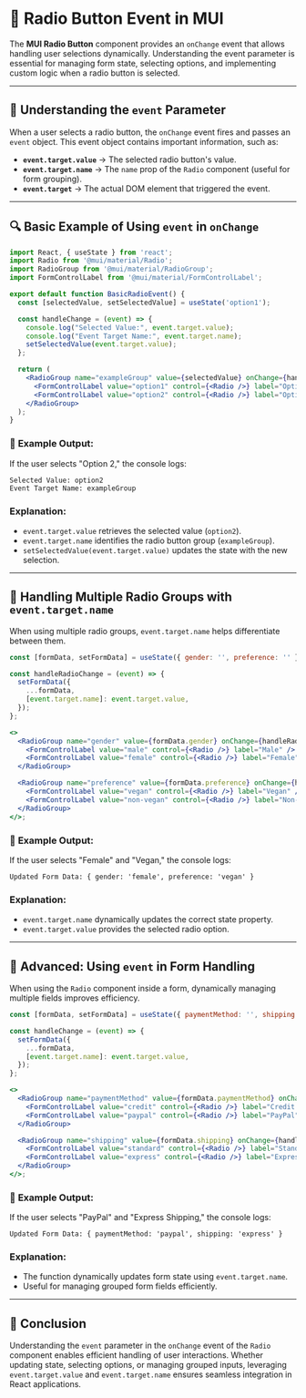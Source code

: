# 🎯 Radio Button Event in MUI

The **MUI Radio Button** component provides an `onChange` event that allows handling user selections dynamically. Understanding the event parameter is essential for managing form state, selecting options, and implementing custom logic when a radio button is selected.

---

## 📌 **Understanding the `event` Parameter**

When a user selects a radio button, the `onChange` event fires and passes an `event` object. This event object contains important information, such as:

- **`event.target.value`** → The selected radio button's value.
- **`event.target.name`** → The `name` prop of the `Radio` component (useful for form grouping).
- **`event.target`** → The actual DOM element that triggered the event.

---

## 🔍 **Basic Example of Using `event` in `onChange`**

```jsx
import React, { useState } from 'react';
import Radio from '@mui/material/Radio';
import RadioGroup from '@mui/material/RadioGroup';
import FormControlLabel from '@mui/material/FormControlLabel';

export default function BasicRadioEvent() {
  const [selectedValue, setSelectedValue] = useState('option1');

  const handleChange = (event) => {
    console.log("Selected Value:", event.target.value);
    console.log("Event Target Name:", event.target.name);
    setSelectedValue(event.target.value);
  };

  return (
    <RadioGroup name="exampleGroup" value={selectedValue} onChange={handleChange}>
      <FormControlLabel value="option1" control={<Radio />} label="Option 1" />
      <FormControlLabel value="option2" control={<Radio />} label="Option 2" />
    </RadioGroup>
  );
}
```

### 📝 **Example Output:**
If the user selects "Option 2," the console logs:
```
Selected Value: option2
Event Target Name: exampleGroup
```

### **Explanation:**
- `event.target.value` retrieves the selected value (`option2`).
- `event.target.name` identifies the radio button group (`exampleGroup`).
- `setSelectedValue(event.target.value)` updates the state with the new selection.

---

## 🔄 **Handling Multiple Radio Groups with `event.target.name`**

When using multiple radio groups, `event.target.name` helps differentiate between them.

```jsx
const [formData, setFormData] = useState({ gender: '', preference: '' });

const handleRadioChange = (event) => {
  setFormData({
    ...formData,
    [event.target.name]: event.target.value,
  });
};

<>
  <RadioGroup name="gender" value={formData.gender} onChange={handleRadioChange}>
    <FormControlLabel value="male" control={<Radio />} label="Male" />
    <FormControlLabel value="female" control={<Radio />} label="Female" />
  </RadioGroup>

  <RadioGroup name="preference" value={formData.preference} onChange={handleRadioChange}>
    <FormControlLabel value="vegan" control={<Radio />} label="Vegan" />
    <FormControlLabel value="non-vegan" control={<Radio />} label="Non-Vegan" />
  </RadioGroup>
</>;
```

### 📝 **Example Output:**
If the user selects "Female" and "Vegan," the console logs:
```
Updated Form Data: { gender: 'female', preference: 'vegan' }
```

### **Explanation:**
- `event.target.name` dynamically updates the correct state property.
- `event.target.value` provides the selected radio option.

---

## 🎯 **Advanced: Using `event` in Form Handling**

When using the `Radio` component inside a form, dynamically managing multiple fields improves efficiency.

```jsx
const [formData, setFormData] = useState({ paymentMethod: '', shipping: '' });

const handleChange = (event) => {
  setFormData({
    ...formData,
    [event.target.name]: event.target.value,
  });
};

<>
  <RadioGroup name="paymentMethod" value={formData.paymentMethod} onChange={handleChange}>
    <FormControlLabel value="credit" control={<Radio />} label="Credit Card" />
    <FormControlLabel value="paypal" control={<Radio />} label="PayPal" />
  </RadioGroup>

  <RadioGroup name="shipping" value={formData.shipping} onChange={handleChange}>
    <FormControlLabel value="standard" control={<Radio />} label="Standard" />
    <FormControlLabel value="express" control={<Radio />} label="Express" />
  </RadioGroup>
</>;
```

### 📝 **Example Output:**
If the user selects "PayPal" and "Express Shipping," the console logs:
```
Updated Form Data: { paymentMethod: 'paypal', shipping: 'express' }
```

### **Explanation:**
- The function dynamically updates form state using `event.target.name`.
- Useful for managing grouped form fields efficiently.

---

## 🚀 **Conclusion**

Understanding the `event` parameter in the `onChange` event of the `Radio` component enables efficient handling of user interactions. Whether updating state, selecting options, or managing grouped inputs, leveraging `event.target.value` and `event.target.name` ensures seamless integration in React applications.

